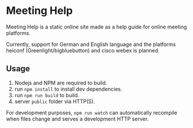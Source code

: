 # Meeting Help

Meeting Help is a static online site made as a help guide for online meeting platforms.

Currently, support for German and English language and the platforms heiconf (Greenlight/bigbluebutton) and cisco webex is planned.

## Usage

1. Nodejs and NPM are required to build.
2. run `npm install` to install dev dependencies.
3. run `npm run build` to build.
4. server `public` folder via HTTP(S).

For development purposes, `npm run watch` can automatically recompile when files change and serves a development HTTP server.